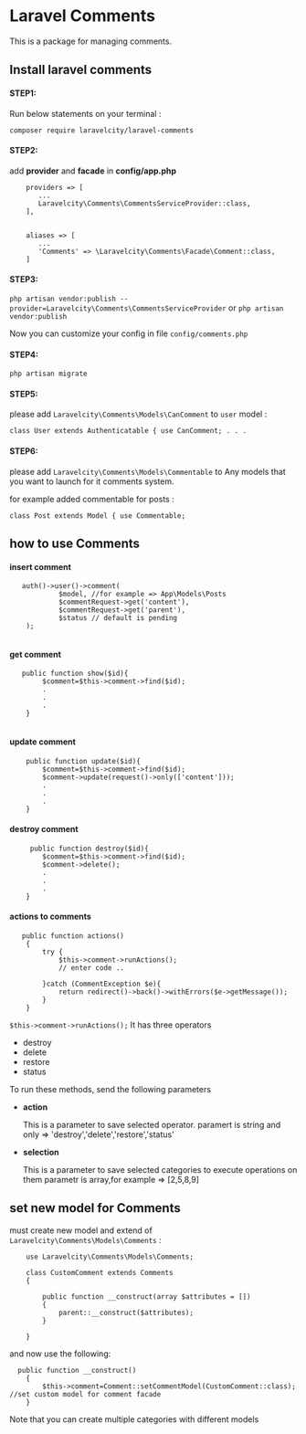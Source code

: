 # Laravel Comments

This is a package for managing comments.

## Install laravel comments

#### STEP1:

Run below statements on your terminal :

``
    composer require laravelcity/laravel-comments
``

#### STEP2:

add **provider** and **facade** in **config/app.php**

```
    providers => [
       ...
       Laravelcity\Comments\CommentsServiceProvider::class,
    ],


    aliases => [
       ...
       'Comments' => \Laravelcity\Comments\Facade\Comment::class,
    ]
```

#### STEP3:

``
    php artisan vendor:publish --provider=Laravelcity\Comments\CommentsServiceProvider
``
or
``
    php artisan vendor:publish 
``

Now you can customize your config in file `config/comments.php`

#### STEP4:

``
    php artisan migrate
``

#### STEP5:

please add `Laravelcity\Comments\Models\CanComment` to `user` model :

``
    class User extends Authenticatable
    {
        use CanComment;
        .
        .
        .
``

#### STEP6:

please add `Laravelcity\Comments\Models\Commentable` to Any models that you want to launch for it comments system.


for example added commentable for posts : 

``
    class Post extends Model
    {
        use Commentable;
``

## how to use Comments

#### insert comment

```
   auth()->user()->comment(
            $model, //for example => App\Models\Posts
            $commentRequest->get('content'),
            $commentRequest->get('parent'),
            $status // default is pending
    );
    
```

#### get comment
```
   public function show($id){
        $comment=$this->comment->find($id);
        .
        .
        .
    }
    
```

#### update comment
```
    public function update($id){
        $comment=$this->comment->find($id);
        $comment->update(request()->only(['content']));
        .
        .
        .
    }
```

#### destroy comment
```
     public function destroy($id){
        $comment=$this->comment->find($id);
        $comment->delete();
        .
        .
        .
    }
```

#### actions to comments
```
   public function actions()
    {
        try {
            $this->comment->runActions();
            // enter code ..

        }catch (CommentException $e){
            return redirect()->back()->withErrors($e->getMessage());
        }
    }
```

`$this->comment->runActions();` It has three operators

- destroy
- delete
- restore
- status

To run these methods, send the following parameters


- **action**
 
    This is a parameter to save selected operator. 
    paramert is string and only => 'destroy','delete','restore','status'
 
- **selection** 
 
    This is a parameter to save selected categories to execute operations on them
    parametr is array,for example => [2,5,8,9]

## set new model for Comments  

must create new model and extend of `Laravelcity\Comments\Models\Comments` :

```
    use Laravelcity\Comments\Models\Comments;

    class CustomComment extends Comments
    {

        public function __construct(array $attributes = [])
        {
            parent::__construct($attributes);
        }

    }

```

and now use the following:

```
  public function __construct()
    {
        $this->comment=Comment::setCommentModel(CustomComment::class); //set custom model for comment facade
    }
```

Note that you can create multiple categories with different models